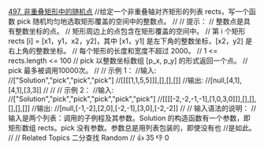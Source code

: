 [497. 非重叠矩形中的随机点](https://leetcode-cn.com/problems/random-point-in-non-overlapping-rectangles/)
//给定一个非重叠轴对齐矩形的列表 rects，写一个函数 pick 随机均匀地选取矩形覆盖的空间中的整数点。 
//
// 提示： 
// 整数点是具有整数坐标的点。 
// 矩形周边上的点包含在矩形覆盖的空间中。 
// 第 i 个矩形 rects [i] = [x1，y1，x2，y2]，其中 [x1，y1] 是左下角的整数坐标，[x2，y2] 是右上角的整数坐标。 
// 每个矩形的长度和宽度不超过 2000。 
// 1 <= rects.length <= 100 
// pick 以整数坐标数组 [p_x, p_y] 的形式返回一个点。 
// pick 最多被调用10000次。 
//
// 示例 1： 
//输入: 
//["Solution","pick","pick","pick"]
//[[[[1,1,5,5]]],[],[],[]]
//输出: 
//[null,[4,1],[4,1],[3,3]]
// 
//
// 示例 2： 
//输入: 
//["Solution","pick","pick","pick","pick","pick"]
//[[[[-2,-2,-1,-1],[1,0,3,0]]],[],[],[],[],[]]
//输出: 
//[null,[-1,-2],[2,0],[-2,-1],[3,0],[-2,-2]] 
//
// 输入语法的说明： 
// 输入是两个列表：调用的子例程及其参数。Solution 的构造函数有一个参数，即矩形数组 rects。pick 没有参数。参数总是用列表包装的，即使没有也
//是如此。 
//
// Related Topics 二分查找 Random 
// 👍 35 👎 0